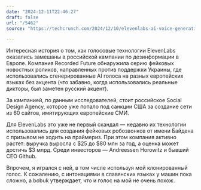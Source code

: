 ```yaml
---
date: "2024-12-11T22:46:27"
draft: false
url: "/5462"
source: "https://techcrunch.com/2024/12/10/elevenlabs-ai-voice-generation-very-likely-used-in-a-russian-influence-operation/"

---
```


Интересная история о том, как голосовые технологии ElevenLabs оказались замешаны в российской кампании по дезинформации в Европе. Компания Recorded Future обнаружила серию фейковых новостных роликов, направленных против поддержки Украины, где использовались сгенерированные AI голоса на разных европейских языках без акцента (что забавно, когда использовались реальные дикторы, был заметен русский акцент).

За кампанией, по данным исследователей, стоит российское Social Design Agency, которое уже попало под санкции США за создание сети из 60 сайтов, имитирующих европейские СМИ.

Для ElevenLabs это уже не первый скандал — недавно их технологии использовались для создания фейковых робозвонков от имени Байдена с призывом не ходить на праймериз. При этом компания активно растет: выручка выросла с $25 до $80 млн за год, а оценка может достичь $3 млрд. Среди инвесторов — Andreessen Horowitz и бывший CEO Github.

Впрочем, я игрался с ней, в том числе используя мой клонированный голос. К сожалению, с интонациями в славянских языках у машин пока сложно, а bobuk утверждает, что и голос на мой не очень похож.

